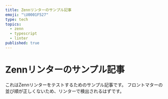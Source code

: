 ```yaml
---
title: Zennリンターのサンプル記事
emoji: "\U0001F527"
type: tech
topics:
  - zenn
  - typescript
  - linter
published: true
---
```


# Zennリンターのサンプル記事

これはZennリンターをテストするためのサンプル記事です。
フロントマターの並び順が正しくないため、リンターで検出されるはずです。 
